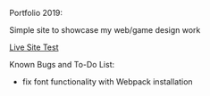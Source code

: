 Portfolio 2019:

Simple site to showcase my web/game design work

<a href="https://caffi-nate.github.io/portfolio2019/src/">Live Site Test</a>




Known Bugs and To-Do List:
- fix font functionality with Webpack installation
